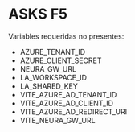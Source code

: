 # ASKS F5
Variables requeridas no presentes:
- AZURE_TENANT_ID
- AZURE_CLIENT_SECRET
- NEURA_GW_URL
- LA_WORKSPACE_ID
- LA_SHARED_KEY
- VITE_AZURE_AD_TENANT_ID
- VITE_AZURE_AD_CLIENT_ID
- VITE_AZURE_AD_REDIRECT_URI
- VITE_NEURA_GW_URL
